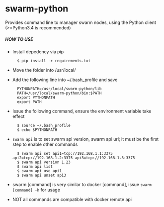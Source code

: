 # swarm-python
Provides command line to manager swarm nodes, using the Python client (>=Python3.4 is recommended)


##### HOW TO USE

* Install depedency via pip

        $ pip install -r requirements.txt

* Move the folder into /usr/local/

* Add the following line into ~/.bash_profile and save

        PYTHONPATH=/usr/local/swarm-python/lib
        PATH=/usr/local/swarm-python/bin:$PATH
        export PYTHONPATH
        export PATH

* Issue the following command, ensure the environment variable take effect

        $ source ~/.bash_profile
        $ echo $PYTHONPATH

* `swarm api` is to set swarm api version, swarm api url; it must be the first step to enable other commands

        $ swarm api set api1=tcp://192.168.1.1:3375 api2=tcp://192.168.1.2:3375 api3=tcp://192.168.1.3:3375
        $ swarm api version 1.23
        $ swarm api list
        $ swarm api use api1
        $ swarm api unset api3

* swarm [command] is very similar to docker [command], issue `swarm [command] -h` for usage

* NOT all commands are compatible with docker remote api
